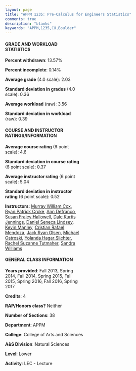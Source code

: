 ```yaml
---
layout: page
title: "APPM 1235: Pre-Calculus for Engineers Statistics"
comments: true
description: "blanks"
keywords: "APPM,1235,CU,Boulder"
---
```

<head>
<script src="https://ajax.googleapis.com/ajax/libs/jquery/2.1.3/jquery.min.js"></script>
<script src="https://dl.dropboxusercontent.com/s/pc42nxpaw1ea4o9/highcharts.js?dl=0"></script>
<!-- <script src="../assets/js/highcharts.js"></script> -->
<style type="text/css">@font-face {
	font-family: "Bebas Neue";
	src: url(https://www.filehosting.org/file/details/544349/BebasNeue Regular.otf) format("opentype");
	}
	h1.Bebas { 
		font-family: "Bebas Neue", Verdana, Tahoma;
	}
</style>
</head>
<body>
	<div id="container" style="float: right; width: 45%; height: 88%; margin-left: 2.5%; margin-right: 2.5%;"></div>
	<script language="JavaScript">
		$(document).ready(function() {
		var chart = {type: 'column'};
		var title = {text: 'Grade Distribution'};
		var xAxis = {categories: ['A','B','C','D','F'],crosshair: true};
		var yAxis = {min: 0,title: {text: 'Percentage'}};
		var tooltip = {headerFormat: '<center><b><span style="font-size:20px">{point.key}</span></b></center>',
		               pointFormat: '<td style="padding:0"><b>{point.y:.1f}%</b></td>',
		               footerFormat: '</table>',shared: true,useHTML: true};
		var plotOptions = {column: {pointPadding: 0.0,borderWidth: 0}};  
		var credits = {enabled: false};var series= [{name: 'Percent',data: [10.69,27.42,32.96,14.54,14.39,]}];
		var json = {};
		json.chart = chart;
		json.title = title;
		json.tooltip = tooltip;
		json.xAxis = xAxis;
		json.yAxis = yAxis;  
		json.series = series;
		json.plotOptions = plotOptions;  
		json.credits = credits;
		$('#container').highcharts(json);
	});
	</script>
</body>
			   
#### GRADE AND WORKLOAD STATISTICS

**Percent withdrawn**: 13.57%

**Percent incomplete**: 0.14%

**Average grade** (4.0 scale): 2.03

**Standard deviation in grades** (4.0 scale): 0.36

**Average workload** (raw): 3.56

**Standard deviation in workload** (raw): 0.39

#### COURSE AND INSTRUCTOR RATINGS/INFORMATION

**Average course rating** (6 point scale): 4.6

**Standard deviation in course rating** (6 point scale): 0.37

**Average instructor rating** (6 point scale): 5.04

**Standard deviation in instructor rating** (6 point scale): 0.52

**Instructors**: <a href='../../instructors/Murray_William_Cox'>Murray William Cox</a>, <a href='../../instructors/Ryan_Patrick_Croke'>Ryan Patrick Croke</a>, <a href='../../instructors/Ann_Defranco'>Ann Defranco</a>, <a href='../../instructors/Susan_Fraley_Hallowell'>Susan Fraley Hallowell</a>, <a href='../../instructors/Dale_Kurtis_Jennings'>Dale Kurtis Jennings</a>, <a href='../../instructors/Daniel_Seneca_Lindsey'>Daniel Seneca Lindsey</a>, <a href='../../instructors/Kevin_Manley'>Kevin Manley</a>, <a href='../../instructors/Cristian_Rafael_Mendoza'>Cristian Rafael Mendoza</a>, <a href='../../instructors/Jack_Ryan_Olsen'>Jack Ryan Olsen</a>, <a href='../../instructors/Michael_Ostroski'>Michael Ostroski</a>, <a href='../../instructors/Yolanda_Hagar_Slichter'>Yolanda Hagar Slichter</a>, <a href='../../instructors/Rachel_Suzanne_Tutmaher'>Rachel Suzanne Tutmaher</a>, <a href='../../instructors/Sandra_Williams'>Sandra Williams</a>

#### GENERAL CLASS INFORMATION

**Years provided**: Fall 2013, Spring 2014, Fall 2014, Spring 2015, Fall 2015, Spring 2016, Fall 2016, Spring 2017

**Credits**: 4

**RAP/Honors class?** Neither

**Number of Sections**: 38

**Department**: APPM

**College**: College of Arts and Sciences

**A&S Division**: Natural Sciences

**Level**: Lower

**Activity**: LEC - Lecture
